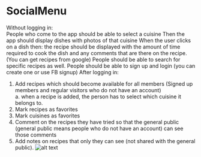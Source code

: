 # SocialMenu
Without logging in:  
People who come to the app should be able to select a cuisine  Then the app should display dishes with photos of that cuisine 
When the user clicks on a dish then: the recipe should be displayed with the amount of time required to cook the dish and any comments that are there on the recipe.
(You can get recipes from google) People should be able to search for specific recipes as well. 
People should be able to sign up and login (you can create one or use FB signup) 
After logging in:   
1. Add recipes which should become available for all members (Signed up members and regular visitors who do not have an account)    
a. when a recipe is added, the person has to select which cuisine it belongs to.
2. Mark recipes as favorites 
3. Mark cuisines as favorites 
4. Comment on the recipes they have tried so that the general public (general public means people who do not have an account) can see those comments 
5. Add notes on recipes that only they can see (not shared with the general public).
![alt text](https://firebasestorage.googleapis.com/v0/b/teamkalm-29130.appspot.com/o/Codellion%20Presents%20(1).png?alt=media&token=79262b9f-f765-4432-8180-ce85ae787b3b)

